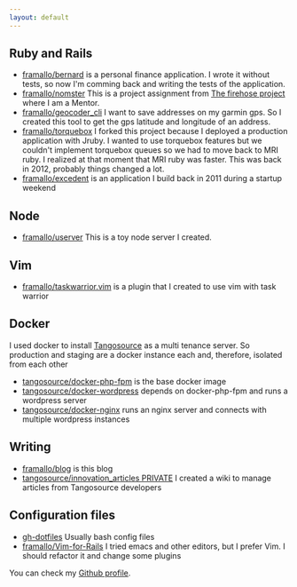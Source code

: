 ```yaml
---
layout: default
---
```


## Ruby and Rails

* [framallo/bernard](https://github.com/framallo/bernard) is a personal finance application. I wrote it without tests, so now I'm comming back and writing the tests of the application. 
* [framallo/nomster](https://github.com/framallo/nomster) This is a project assignment from [The firehose project](http://www.thefirehoseproject.com/) where I am a Mentor.
* [framallo/geocoder_cli](https://github.com/framallo/geocoder_cli) I want to save addresses on my garmin gps. So I created this tool to get the gps latitude and longitude of an address.
* [framallo/torquebox](https://github.com/framallo/torquebox) I forked this project because I deployed a production application with Jruby. I wanted to use torquebox features but we couldn't implement torquebox queues so we had to move back to MRI ruby. I realized at that moment that MRI ruby was faster. This was back in 2012, probably things changed a lot.
* [framallo/excedent](https://github.com/framallo/excedent) is an application I build back in 2011 during a startup weekend

## Node

* [framallo/userver](https://github.com/framallo/userver) This is a toy node server I created.


## Vim

* [framallo/taskwarrior.vim](https://github.com/framallo/taskwarrior.vim) is a plugin that I created to use vim with task warrior

## Docker

I used docker to install [Tangosource](http://tangosource.com) as a multi tenance server. So production and staging are a docker instance each and, therefore, isolated from each other

* [tangosource/docker-php-fpm](https://github.com/tangosource/docker-php-fpm) is the base docker image
* [tangosource/docker-wordpress](https://github.com/tangosource/docker-wordpress) depends on docker-php-fpm and runs a wordpress server
* [tangosource/docker-nginx](https://github.com/tangosource/docker-nginx) runs an nginx server and connects with multiple wordpress instances


## Writing

* [framallo/blog](https://github.com/framallo/blog) is this blog
* [tangosource/innovation_articles PRIVATE](#) I created a wiki to manage articles from Tangosource developers

## Configuration files

* [gh-dotfiles](https://github.com/framallo/gh-dotfiles) Usually bash config files
* [framallo/Vim-for-Rails](https://github.com/framallo/Vim-for-Rails) I tried emacs and other editors, but I prefer Vim. I should refactor it and change some plugins


You can check my [Github profile](https://github.com/framallo).
